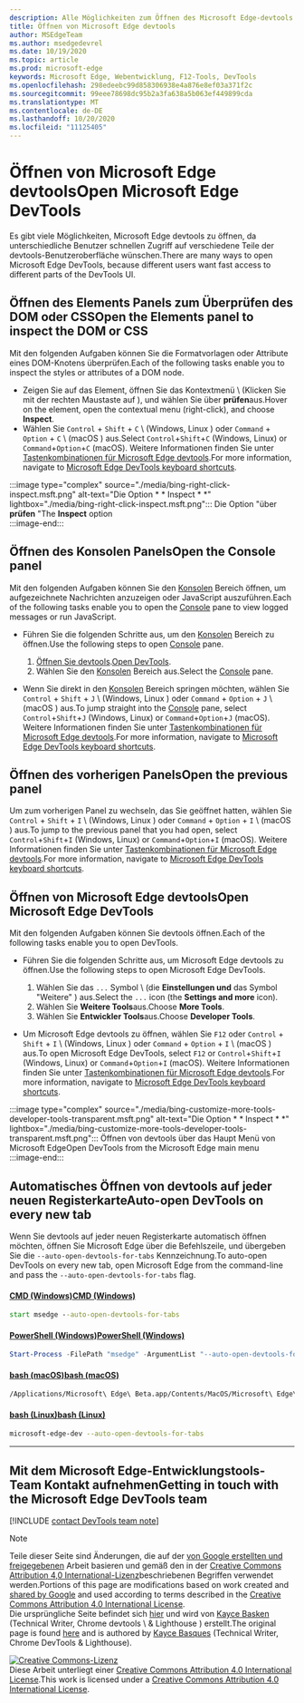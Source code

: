 ```yaml
---
description: Alle Möglichkeiten zum Öffnen des Microsoft Edge-devtools
title: Öffnen von Microsoft Edge devtools
author: MSEdgeTeam
ms.author: msedgedevrel
ms.date: 10/19/2020
ms.topic: article
ms.prod: microsoft-edge
keywords: Microsoft Edge, Webentwicklung, F12-Tools, DevTools
ms.openlocfilehash: 298edeebc99d858306938e4a876e8ef03a371f2c
ms.sourcegitcommit: 99eee78698dc95b2a3fa638a5b063ef449899cda
ms.translationtype: MT
ms.contentlocale: de-DE
ms.lasthandoff: 10/20/2020
ms.locfileid: "11125405"
---
```

<!-- Copyright Kayce Basques 

   Licensed under the Apache License, Version 2.0 (the "License");
   you may not use this file except in compliance with the License.
   You may obtain a copy of the License at

       https://www.apache.org/licenses/LICENSE-2.0

   Unless required by applicable law or agreed to in writing, software
   distributed under the License is distributed on an "AS IS" BASIS,
   WITHOUT WARRANTIES OR CONDITIONS OF ANY KIND, either express or implied.
   See the License for the specific language governing permissions and
   limitations under the License. -->

# <span data-ttu-id="a745b-104">Öffnen von Microsoft Edge devtools</span><span class="sxs-lookup"><span data-stu-id="a745b-104">Open Microsoft Edge DevTools</span></span>  

<span data-ttu-id="a745b-105">Es gibt viele Möglichkeiten, Microsoft Edge devtools zu öffnen, da unterschiedliche Benutzer schnellen Zugriff auf verschiedene Teile der devtools-Benutzeroberfläche wünschen.</span><span class="sxs-lookup"><span data-stu-id="a745b-105">There are many ways to open Microsoft Edge DevTools, because different users want fast access to different parts of the DevTools UI.</span></span>  

## <span data-ttu-id="a745b-106">Öffnen des Elements Panels zum Überprüfen des DOM oder CSS</span><span class="sxs-lookup"><span data-stu-id="a745b-106">Open the Elements panel to inspect the DOM or CSS</span></span>  

<span data-ttu-id="a745b-107">Mit den folgenden Aufgaben können Sie die Formatvorlagen oder Attribute eines DOM-Knotens überprüfen.</span><span class="sxs-lookup"><span data-stu-id="a745b-107">Each of the following tasks enable you to inspect the styles or attributes of a DOM node.</span></span>

*   <span data-ttu-id="a745b-108">Zeigen Sie auf das Element, öffnen Sie das Kontextmenü \ (Klicken Sie mit der rechten Maustaste auf \), und wählen Sie über **prüfen**aus.</span><span class="sxs-lookup"><span data-stu-id="a745b-108">Hover on the element, open the contextual menu \(right-click\), and choose **Inspect**.</span></span>  
*   <span data-ttu-id="a745b-109">Wählen Sie `Control` + `Shift` + `C` \ (Windows, Linux \) oder `Command` + `Option` + `C` \ (macOS \) aus.</span><span class="sxs-lookup"><span data-stu-id="a745b-109">Select `Control`+`Shift`+`C` \(Windows, Linux\) or `Command`+`Option`+`C` \(macOS\).</span></span>  <span data-ttu-id="a745b-110">Weitere Informationen finden Sie unter [Tastenkombinationen für Microsoft Edge devtools][DevToolsShortcuts].</span><span class="sxs-lookup"><span data-stu-id="a745b-110">For more information, navigate to [Microsoft Edge DevTools keyboard shortcuts][DevToolsShortcuts].</span></span>  

:::image type="complex" source="./media/bing-right-click-inspect.msft.png" alt-text="Die Option \* \* Inspect \* \*" lightbox="./media/bing-right-click-inspect.msft.png":::
   <span data-ttu-id="a745b-112">Die Option "über **prüfen** "</span><span class="sxs-lookup"><span data-stu-id="a745b-112">The **Inspect** option</span></span>  
:::image-end:::  

<!--See [Get Started With Viewing And Changing CSS][GetStartedCSS].  -->  

## <span data-ttu-id="a745b-113">Öffnen des Konsolen Panels</span><span class="sxs-lookup"><span data-stu-id="a745b-113">Open the Console panel</span></span>  

<span data-ttu-id="a745b-114">Mit den folgenden Aufgaben können Sie den [Konsolen][DevToolsConsoleIndex] Bereich öffnen, um aufgezeichnete Nachrichten anzuzeigen oder JavaScript auszuführen.</span><span class="sxs-lookup"><span data-stu-id="a745b-114">Each of the following tasks enable you to open the [Console][DevToolsConsoleIndex] pane to view logged messages or run JavaScript.</span></span>  

*   <span data-ttu-id="a745b-115">Führen Sie die folgenden Schritte aus, um den [Konsolen][DevToolsConsoleIndex] Bereich zu öffnen.</span><span class="sxs-lookup"><span data-stu-id="a745b-115">Use the following steps to open [Console][DevToolsConsoleIndex] pane.</span></span>  
    
    1.  <span data-ttu-id="a745b-116">[Öffnen Sie devtools](#open-microsoft-edge-devtools).</span><span class="sxs-lookup"><span data-stu-id="a745b-116">[Open DevTools](#open-microsoft-edge-devtools).</span></span>  
    1.  <span data-ttu-id="a745b-117">Wählen Sie den [Konsolen][DevToolsConsoleIndex] Bereich aus.</span><span class="sxs-lookup"><span data-stu-id="a745b-117">Select the [Console][DevToolsConsoleIndex] pane.</span></span>  

*   <span data-ttu-id="a745b-118">Wenn Sie direkt in den [Konsolen][DevToolsConsoleIndex] Bereich springen möchten, wählen Sie `Control` + `Shift` + `J` \ (Windows, Linux \) oder `Command` + `Option` + `J` \ (macOS \) aus.</span><span class="sxs-lookup"><span data-stu-id="a745b-118">To jump straight into the [Console][DevToolsConsoleIndex] pane, select `Control`+`Shift`+`J` \(Windows, Linux\) or `Command`+`Option`+`J` \(macOS\).</span></span>  <span data-ttu-id="a745b-119">Weitere Informationen finden Sie unter [Tastenkombinationen für Microsoft Edge devtools][DevToolsShortcuts].</span><span class="sxs-lookup"><span data-stu-id="a745b-119">For more information, navigate to [Microsoft Edge DevTools keyboard shortcuts][DevToolsShortcuts].</span></span>  

<!--See [Get Started With The Console][ConsoleGetStarted].  -->

## <span data-ttu-id="a745b-120">Öffnen des vorherigen Panels</span><span class="sxs-lookup"><span data-stu-id="a745b-120">Open the previous panel</span></span>  

<span data-ttu-id="a745b-121">Um zum vorherigen Panel zu wechseln, das Sie geöffnet hatten, wählen Sie `Control` + `Shift` + `I` \ (Windows, Linux \) oder `Command` + `Option` + `I` \ (macOS \) aus.</span><span class="sxs-lookup"><span data-stu-id="a745b-121">To jump to the previous panel that you had open, select `Control`+`Shift`+`I` \(Windows, Linux\) or `Command`+`Option`+`I` \(macOS\).</span></span>  <span data-ttu-id="a745b-122">Weitere Informationen finden Sie unter [Tastenkombinationen für Microsoft Edge devtools][DevToolsShortcuts].</span><span class="sxs-lookup"><span data-stu-id="a745b-122">For more information, navigate to [Microsoft Edge DevTools keyboard shortcuts][DevToolsShortcuts].</span></span>  

## <span data-ttu-id="a745b-123">Öffnen von Microsoft Edge devtools</span><span class="sxs-lookup"><span data-stu-id="a745b-123">Open Microsoft Edge DevTools</span></span>  

<span data-ttu-id="a745b-124">Mit den folgenden Aufgaben können Sie devtools öffnen.</span><span class="sxs-lookup"><span data-stu-id="a745b-124">Each of the following tasks enable you to open DevTools.</span></span>  

*   <span data-ttu-id="a745b-125">Führen Sie die folgenden Schritte aus, um Microsoft Edge devtools zu öffnen.</span><span class="sxs-lookup"><span data-stu-id="a745b-125">Use the following steps to open Microsoft Edge DevTools.</span></span>  
    
    1.  <span data-ttu-id="a745b-126">Wählen Sie das  `...` Symbol \ (die **Einstellungen und** das Symbol "Weitere" \) aus.</span><span class="sxs-lookup"><span data-stu-id="a745b-126">Select the  `...` icon \(the **Settings and more** icon\).</span></span>  
    1.  <span data-ttu-id="a745b-127">Wählen Sie **Weitere Tools**aus.</span><span class="sxs-lookup"><span data-stu-id="a745b-127">Choose **More Tools**.</span></span>  
    1.  <span data-ttu-id="a745b-128">Wählen Sie **Entwickler Tools**aus.</span><span class="sxs-lookup"><span data-stu-id="a745b-128">Choose **Developer Tools**.</span></span>  
    
*   <span data-ttu-id="a745b-129">Um Microsoft Edge devtools zu öffnen, wählen Sie `F12` oder `Control` + `Shift` + `I` \ (Windows, Linux \) oder `Command` + `Option` + `I` \ (macOS \) aus.</span><span class="sxs-lookup"><span data-stu-id="a745b-129">To open Microsoft Edge DevTools, select `F12` or `Control`+`Shift`+`I` \(Windows, Linux\) or `Command`+`Option`+`I` \(macOS\).</span></span>  <span data-ttu-id="a745b-130">Weitere Informationen finden Sie unter [Tastenkombinationen für Microsoft Edge devtools][DevToolsShortcuts].</span><span class="sxs-lookup"><span data-stu-id="a745b-130">For more information, navigate to [Microsoft Edge DevTools keyboard shortcuts][DevToolsShortcuts].</span></span>  

:::image type="complex" source="./media/bing-customize-more-tools-developer-tools-transparent.msft.png" alt-text="Die Option \* \* Inspect \* \*" lightbox="./media/bing-customize-more-tools-developer-tools-transparent.msft.png":::
   <span data-ttu-id="a745b-132">Öffnen von devtools über das Haupt Menü von Microsoft Edge</span><span class="sxs-lookup"><span data-stu-id="a745b-132">Open DevTools from the Microsoft Edge main menu</span></span>  
:::image-end:::  

## <span data-ttu-id="a745b-133">Automatisches Öffnen von devtools auf jeder neuen Registerkarte</span><span class="sxs-lookup"><span data-stu-id="a745b-133">Auto-open DevTools on every new tab</span></span>  

<span data-ttu-id="a745b-134">Wenn Sie devtools auf jeder neuen Registerkarte automatisch öffnen möchten, öffnen Sie Microsoft Edge über die Befehlszeile, und übergeben Sie die `--auto-open-devtools-for-tabs` Kennzeichnung.</span><span class="sxs-lookup"><span data-stu-id="a745b-134">To auto-open DevTools on every new tab, open Microsoft Edge from the command-line and pass the `--auto-open-devtools-for-tabs` flag.</span></span>  

#### [<span data-ttu-id="a745b-135">CMD (Windows)</span><span class="sxs-lookup"><span data-stu-id="a745b-135">CMD (Windows)</span></span>](#tab/cmd-Windows/)  

<a id="auto-open-devtools-command-line"></a>  

```cmd
start msedge --auto-open-devtools-for-tabs
```  

#### [<span data-ttu-id="a745b-136">PowerShell (Windows)</span><span class="sxs-lookup"><span data-stu-id="a745b-136">PowerShell (Windows)</span></span>](#tab/powershell-Windows/)  

<a id="auto-open-devtools-command-line"></a>  

```powershell
Start-Process -FilePath "msedge" -ArgumentList "--auto-open-devtools-for-tabs"
```  

#### [<span data-ttu-id="a745b-137">bash (macOS)</span><span class="sxs-lookup"><span data-stu-id="a745b-137">bash (macOS)</span></span>](#tab/bash-macos/)  

<a id="auto-open-devtools-command-line"></a>  

```bash
/Applications/Microsoft\ Edge\ Beta.app/Contents/MacOS/Microsoft\ Edge\ Beta --auto-open-devtools-for-tabs
```  

#### [<span data-ttu-id="a745b-138">bash (Linux)</span><span class="sxs-lookup"><span data-stu-id="a745b-138">bash (Linux)</span></span>](#tab/bash-linux/)  

<a id="auto-open-devtools-command-line"></a>  

```bash
microsoft-edge-dev --auto-open-devtools-for-tabs
```  

* * *  

## <span data-ttu-id="a745b-139">Mit dem Microsoft Edge-Entwicklungstools-Team Kontakt aufnehmen</span><span class="sxs-lookup"><span data-stu-id="a745b-139">Getting in touch with the Microsoft Edge DevTools team</span></span>  

[!INCLUDE [contact DevTools team note](./includes/contact-devtools-team-note.md)]  

<!-- links -->  

[DevToolsConsoleIndex]: ./console/index.md "Übersicht über die Konsole | Microsoft docs"  
[DevtoolsShortcuts]: ./shortcuts.md "Microsoft Edge devtools-Tastenkombinationen – Microsoft docs"  

<!--[ConsoleGetStarted]: /microsoft-edge/devtools-guide-chromium/console/get-started ""  -->  
<!--[GetStartedCSS]: /microsoft-edge/devtools-guide-chromium/css "CSS"  -->

> [!NOTE]
> <span data-ttu-id="a745b-142">Teile dieser Seite sind Änderungen, die auf der [von Google erstellten und freigegebenen][GoogleSitePolicies] Arbeit basieren und gemäß den in der [Creative Commons Attribution 4,0 International-Lizenz][CCA4IL]beschriebenen Begriffen verwendet werden.</span><span class="sxs-lookup"><span data-stu-id="a745b-142">Portions of this page are modifications based on work created and [shared by Google][GoogleSitePolicies] and used according to terms described in the [Creative Commons Attribution 4.0 International License][CCA4IL].</span></span>  
> <span data-ttu-id="a745b-143">Die ursprüngliche Seite befindet sich [hier](https://developers.google.com/web/tools/chrome-devtools/open) und wird von [Kayce Basken][KayceBasques] (Technical Writer, Chrome devtools \ & Lighthouse \) erstellt.</span><span class="sxs-lookup"><span data-stu-id="a745b-143">The original page is found [here](https://developers.google.com/web/tools/chrome-devtools/open) and is authored by [Kayce Basques][KayceBasques] \(Technical Writer, Chrome DevTools \& Lighthouse\).</span></span>  

[![Creative Commons-Lizenz][CCby4Image]][CCA4IL]  
<span data-ttu-id="a745b-145">Diese Arbeit unterliegt einer [Creative Commons Attribution 4.0 International License][CCA4IL].</span><span class="sxs-lookup"><span data-stu-id="a745b-145">This work is licensed under a [Creative Commons Attribution 4.0 International License][CCA4IL].</span></span>  

[CCA4IL]: https://creativecommons.org/licenses/by/4.0  
[CCby4Image]: https://i.creativecommons.org/l/by/4.0/88x31.png  
[GoogleSitePolicies]: https://developers.google.com/terms/site-policies  
[KayceBasques]: https://developers.google.com/web/resources/contributors/kaycebasques  
